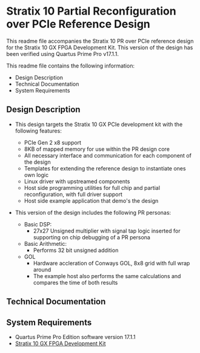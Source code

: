 # Stratix 10 Partial Reconfiguration over PCIe Reference Design

This readme file accompanies the Stratix 10 PR over PCIe reference design for the Stratix 10 GX FPGA Development Kit. This version of the design has been verified using Quartus Prime Pro v17.1.1.

This readme file contains the following information:

*  Design Description
*  Technical Documentation
*  System Requirements
  

## Design Description

* This design targets the Stratix 10 GX PCIe development kit with the following features:
   * PCIe Gen 2 x8 support
   * 8KB of mapped memory for use within the PR design core
   * All necessary interface and communication for each component of the design
   * Templates for extending the reference design to instantiate ones own logic
   * Linux driver with upstreamed components
   * Host side programming utilities for full chip and partial reconfiguration, with full driver support
   * Host side example application that demo's the design

* This version of the design includes the following PR personas:
   * Basic DSP:
     * 27x27 Unsigned multiplier with signal tap logic inserted for supporting on chip debugging of a PR persona
   * Basic Arithmetic:
     * Performs 32 bit unsigned addition
   * GOL
     * Hardware accleration of Conways GOL, 8x8 grid with full wrap around
     * The example host also performs the same calculations and compares the time of both results

## Technical Documentation


## System Requirements

*  Quartus Prime Pro Edition software version 17.1.1
*  [Stratix 10 GX FPGA Development Kit](https://www.altera.com/products/boards_and_kits/dev-kits/altera/kit-s10-fpga.html)